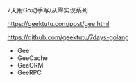 7天用Go动手写/从零实现系列

https://geektutu.com/post/gee.html
 
https://github.com/geektutu/7days-golang
- Gee
- GeeCache
- GeeORM
- GeeRPC